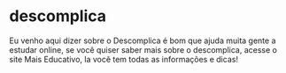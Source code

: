# descomplica
Eu venho aqui dizer sobre o Descomplica é bom que ajuda muita gente a estudar online, se você quiser saber mais sobre o descomplica, acesse o site Mais Educativo, la você tem todas as informações e dicas!
